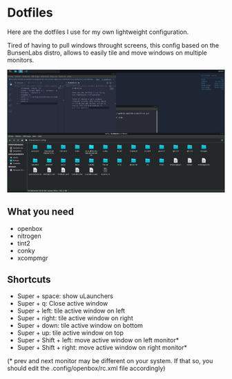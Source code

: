 # Dotfiles

Here are the dotfiles I use for my own lightweight configuration.

Tired of having to pull windows throught screens, this config based on the BunsenLabs distro, allows to easily tile and move windows on multiple monitors. 

![What it looks like](./screenshot.png)

## What you need 

* openbox
* nitrogen
* tint2
* conky
* xcompmgr

## Shortcuts 

* Super + space: show uLaunchers
* Super + q: Close active window
* Super + left: tile active window on left
* Super + right: tile active window on right
* Super + down: tile active window on bottom
* Super + up: tile active window on top
* Super + Shift + left: move active window on left monitor*
* Super + Shift + right: move active window on right monitor*

(* prev and next monitor may be different on your system. If that so, you should edit the .config/openbox/rc.xml file accordingly)

